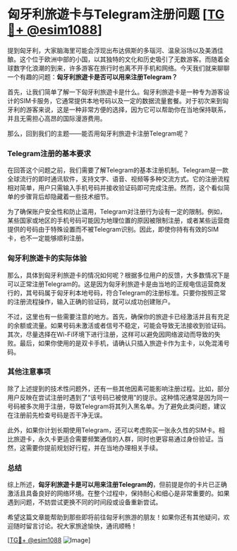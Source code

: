 # 匈牙利旅遊卡与Telegram注册问题 [[TG💪+ @esim1088](https://t.me/s/esim1088)]

提到匈牙利，大家脑海里可能会浮现出布达佩斯的多瑙河、温泉浴场以及美酒佳酿。这个位于欧洲中部的小国，以其独特的文化和历史吸引了无数游客。而随着全球数字化浪潮的到来，许多游客在旅行时也离不开手机和网络。今天我们就来聊聊一个有趣的问题：**匈牙利旅遊卡是否可以用来注册Telegram？**

首先，让我们简单了解一下匈牙利旅遊卡是什么。匈牙利旅遊卡是一种专为游客设计的SIM卡服务，它通常提供本地号码以及一定的数据流量套餐。对于初次来到匈牙利的游客来说，这是一种非常方便的选择，因为它可以帮助你在当地保持联系，并且无需担心高昂的国际漫游费用。

那么，回到我们的主题——能否用匈牙利旅遊卡注册Telegram呢？

### Telegram注册的基本要求

在回答这个问题之前，我们需要了解Telegram的基本注册机制。Telegram是一款全球流行的即时通讯软件，支持文字、语音、视频等多种交流方式。它的注册流程相对简单，用户只需输入手机号码并接收验证码即可完成注册。然而，这个看似简单的步骤背后却隐藏着一些技术细节。

为了确保账户安全性和防止滥用，Telegram对注册行为设有一定的限制。例如，某些国家或地区的手机号码可能因为地理位置的原因被限制注册，或者某些运营商提供的号码由于特殊设置而不被Telegram识别。因此，即使你持有有效的SIM卡，也不一定能够顺利注册。

### 匈牙利旅遊卡的实际体验

那么，具体到匈牙利旅遊卡的情况如何呢？根据多位用户的反馈，大多数情况下是可以正常注册Telegram的。这是因为匈牙利旅遊卡是由当地的正规电信运营商发行的，其号码属于匈牙利本地号码，符合Telegram的注册标准。只要你按照正常的注册流程操作，输入正确的验证码，就可以成功创建账户。

不过，这里也有一些需要注意的地方。首先，确保你的旅遊卡已经激活并且有充足的余额或流量。如果号码未激活或者信号不稳定，可能会导致无法接收到验证码。其次，尽量选择在Wi-Fi环境下进行注册，这样可以避免因网络波动而导致的失败。最后，如果你使用的是双卡手机，请确认只插入旅遊卡作为主卡，以免混淆号码。

### 其他注意事项

除了上述提到的技术性问题外，还有一些其他因素可能影响注册过程。比如，部分用户反映在尝试注册时遇到了“该号码已被使用”的提示。这种情况通常是因为同一号码被多次用于注册，导致Telegram将其列入黑名单。为了避免此类问题，建议在注册前先检查号码是否干净无误。

此外，如果你计划长期使用Telegram，还可以考虑购买一张永久性的SIM卡。相比旅遊卡，永久卡更适合需要频繁通信的人群，同时也更容易通过身份验证。当然，这需要你提前规划好行程，并在当地办理相关手续。

### 总结

综上所述，**匈牙利旅遊卡是可以用来注册Telegram的**，但前提是你的卡片已正确激活且具备良好的网络环境。在整个过程中，保持耐心和细心是非常重要的。如果遇到问题，不妨尝试更换不同的时间段或设备重新尝试。

希望这篇文章能帮助到那些即将前往匈牙利旅游的朋友！如果你还有其他疑问，欢迎随时留言讨论。祝大家旅途愉快，通讯顺畅！

[[TG💪+ @esim1088](https://t.me/s/esim1088) ![Image](https://i.postimg.cc/4NQfJmqS/Snipaste-2025-05-13-00-14-12.png)]